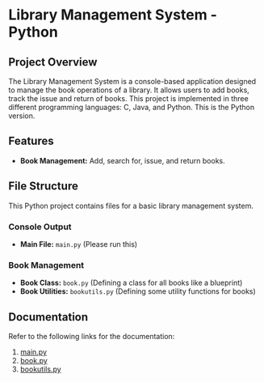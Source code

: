 # Library Management System - Python

## Project Overview
The Library Management System is a console-based application designed to manage the book operations of a library. It allows users to add books, track the issue and return of books. This project is implemented in three different programming languages: C, Java, and Python. This is the Python version.

## Features
- **Book Management:** Add, search for, issue, and return books.

## File Structure

This Python project contains files for a basic library management system.

### Console Output
- **Main File:** `main.py` (Please run this)

### Book Management
- **Book Class:** `book.py` (Defining a class for all books like a blueprint)
- **Book Utilities:** `bookutils.py` (Defining some utility functions for books)


## Documentation

Refer to the following links for the documentation:

1. [main.py](./main.md)
2. [book.py](./book.md)
3. [bookutils.py](./bookutils.md)



